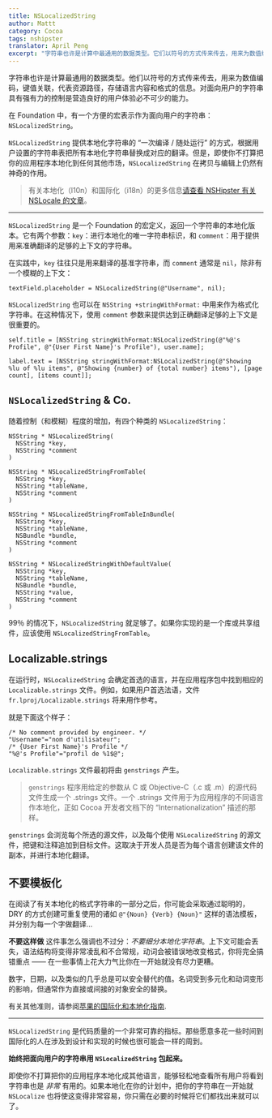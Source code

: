 ```yaml
---
title: NSLocalizedString
author: Mattt
category: Cocoa
tags: nshipster
translator: April Peng
excerpt: "字符串也许是计算中最通用的数据类型。它们以符号的方式传来传去，用来为数值编码，键值关联，代表资源路径，存储语言内容和格式的信息。对面向用户的字符串具有强有力的控制是营造良好的用户体验必不可少的能力。"
---
```


字符串也许是计算最通用的数据类型。他们以符号的方式传来传去，用来为数值编码，键值关联，代表资源路径，存储语言内容和格式的信息。对面向用户的字符串具有强有力的控制是营造良好的用户体验必不可少的能力。

在 Foundation 中，有一个方便的宏表示作为面向用户的字符串：`NSLocalizedString`。

`NSLocalizedString` 提供本地化字符串的 “一次编译 / 随处运行” 的方式，根据用户设置的字符串表把所有本地化字符串替换成对应的翻译。但是，即使你不打算把你的应用程序本地化到任何其他市场，`NSLocalizedString` 在拷贝与编辑上仍然有神奇的作用。

>有关本地化（l10n）和国际化（i18n）的更多信息[请查看 NSHipster 有关 NSLocale 的文章](https://nshipster.cn/nslocale/)。

---

`NSLocalizedString` 是一个 Foundation 的宏定义，返回一个字符串的本地化版本。它有两个参数：`key`：进行本地化的唯一字符串标识，和 `comment`：用于提供用来准确翻译的足够的上下文的字符串。


在实践中，`key` 往往只是用来翻译的基准字符串，而 `comment` 通常是 `nil`，除非有一个模糊的上下文：

```objc
textField.placeholder = NSLocalizedString(@"Username", nil);
```

`NSLocalizedString` 也可以在 `NSString +stringWithFormat:` 中用来作为格式化字符串。在这种情况下，使用 `comment` 参数来提供达到正确翻译足够的上下文是很重要的。

```objc
self.title = [NSString stringWithFormat:NSLocalizedString(@"%@'s Profile", @"{User First Name}'s Profile"), user.name];

label.text = [NSString stringWithFormat:NSLocalizedString(@"Showing %lu of %lu items", @"Showing {number} of {total number} items"), [page count], [items count]];
```

## `NSLocalizedString` & Co.

随着控制（和模糊）程度的增加，有四个种类的 `NSLocalizedString`：

```objc
NSString * NSLocalizedString(
  NSString *key,
  NSString *comment
)

NSString * NSLocalizedStringFromTable(
  NSString *key,
  NSString *tableName,
  NSString *comment
)

NSString * NSLocalizedStringFromTableInBundle(
  NSString *key,
  NSString *tableName,
  NSBundle *bundle,
  NSString *comment
)

NSString * NSLocalizedStringWithDefaultValue(
  NSString *key,
  NSString *tableName,
  NSBundle *bundle,
  NSString *value,
  NSString *comment
)
```

99％ 的情况下，`NSLocalizedString` 就足够了。如果你实现的是一个库或共享组件，应该使用 `NSLocalizedStringFromTable`。

## Localizable.strings

在运行时，`NSLocalizedString` 会确定首选的语言，并在应用程序包中找到相应的 `Localizable.strings` 文件。例如，如果用户首选法语，文件 `fr.lproj/Localizable.strings` 将来用作参考。

就是下面这个样子：

```
/* No comment provided by engineer. */
"Username"="nom d'utilisateur";
/* {User First Name}'s Profile */
"%@'s Profile"="profil de %1$@";
```

`Localizable.strings` 文件最初将由 `genstrings` 产生。

> `genstrings` 程序用给定的参数从 C 或 Objective-C（.c 或 .m）的源代码文件生成一个 .strings 文件。一个 .strings 文件用于为应用程序的不同语言作本地化，正如 Cocoa 开发者文档下的 “Internationalization” 描述的那样。

`genstrings` 会浏览每个所选的源文件，以及每个使用 `NSLocalizedString` 的源文件，把键和注释追加到目标文件。这取决于开发人员是否为每个语言创建该文件的副本，并进行本地化翻译。

## 不要模板化

在阅读了有关本地化的格式字符串的一部分之后，你可能会采取通过聪明的，DRY 的方式创建可重复使用的诸如 `@"{Noun} {Verb} {Noun}"` 这样的语法模板，并分别为每一个字做翻译...

**不要这样做** 这件事怎么强调也不过分：_不要细分本地化字符串_。上下文可能会丢失，语法结构将变得非常凌乱和不合常规，动词会被错误地改变格式，你将完全搞错重点 —— 在一些事情上花大力气比你在一开始就没有尽力更糟。

数字，日期，以及类似的几乎总是可以安全替代的值。名词受到多元化和动词变形的影响，但通常作为直接或间接的对象安全的替换。

有关其他准则，请参阅[苹果的国际化和本地化指南](https://developer.apple.com/library/ios/documentation/MacOSX/Conceptual/BPInternational/Introduction/Introduction.html#//apple_ref/doc/uid/10000171i).

---

`NSLocalizedString` 是代码质量的一个非常可靠的指标。那些愿意多花一些时间到国际化的人在涉及到设计和实现的时候也很可能会一样的周到。

**始终把面向用户的字符串用 `NSLocalizedString` 包起来。**

即使你不打算把你的应用程序本地化成其他语言，能够轻松地查看所有用户将看到字符串也是 _非常_ 有用的。如果本地化在你的计划中，把你的字符串在一开始就 `NSLocalize` 也将使这变得非常容易，你只需在必要的时候将它们都找出来就可以了。
